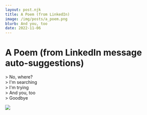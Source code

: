 ```yaml
---
layout: post.njk
title: A Poem (from LinkedIn)
image: /img/posts/a_poem.png
blurb: And you, too
date: 2022-11-06
---
```

# A Poem (from LinkedIn message auto-suggestions)

\> No, where?  
\> I'm searching  
\> I'm trying  
\> And you, too  
\> Goodbye  

<img src="/img/posts/a_poem.png"></img>